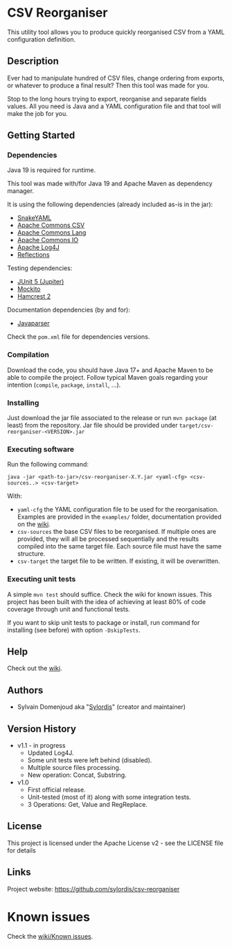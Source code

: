 # CSV Reorganiser

This utility tool allows you to produce quickly reorganised CSV from a YAML configuration definition.

## Description

Ever had to manipulate hundred of CSV files, change ordering from exports, or whatever to produce a final result? Then this tool was made for you.

Stop to the long hours trying to export, reorganise and separate fields values. All you need is Java and a YAML configuration file and that tool will make the job for you.

## Getting Started

### Dependencies

Java 19 is required for runtime.

This tool was made with/for Java 19 and Apache Maven as dependency manager.

It is using the following dependencies (already included as-is in the jar):
* [SnakeYAML](https://bitbucket.org/asomov/snakeyaml)
* [Apache Commons CSV](https://commons.apache.org/proper/commons-csv/)
* [Apache Commons Lang](https://commons.apache.org/proper/commons-lang/)
* [Apache Commons IO](https://commons.apache.org/proper/commons-io/)
* [Apache Log4J](https://logging.apache.org/log4j/2.x/)
* [Reflections](https://github.com/ronmamo/reflections)

Testing dependencies:
* [JUnit 5 (Jupiter)](https://junit.org/junit5/)
* [Mockito](https://site.mockito.org/)
* [Hamcrest 2](http://hamcrest.org/JavaHamcrest)

Documentation dependencies (by and for):
* [Javaparser](https://javaparser.org/)

Check the `pom.xml` file for dependencies versions.

### Compilation

Download the code, you should have Java 17+ and Apache Maven to be able to compile the project.
Follow typical Maven goals regarding your intention (`compile`, `package`, `install`, ...).

### Installing

Just download the jar file associated to the release or run `mvn package` (at least) from the repository.
Jar file should be provided under `target/csv-reorganiser-<VERSION>.jar`

### Executing software

Run the following command:

```
java -jar <path-to-jar>/csv-reorganiser-X.Y.jar <yaml-cfg> <csv-sources..> <csv-target>
```

With:
* `yaml-cfg` the YAML configuration file to be used for the reorganisation. Examples are provided in the `examples/` folder, documentation provided on the [wiki](https://github.com/Sylordis/csv-reorganiser/wiki).
* `csv-sources` the base CSV files to be reorganised. If multiple ones are provided, they will all be processed sequentially and the results compiled into the same target file. Each source file must have the same structure.
* `csv-target` the target file to be written. If existing, it will be overwritten.

### Executing unit tests

A simple `mvn test` should suffice. Check the wiki for known issues. This project has been built with the idea of achieving at least 80% of code coverage through unit and functional tests.

If you want to skip unit tests to package or install, run command for installing (see before) with option `-DskipTests`.

## Help

Check out the [wiki](https://github.com/Sylordis/csv-reorganiser/wiki).

## Authors

* Sylvain Domenjoud aka "[Sylordis](https://github.com/Sylordis)" (creator and maintainer)

## Version History

* v1.1 - in progress
  * Updated Log4J.
  * Some unit tests were left behind (disabled).
  * Multiple source files processing.
  * New operation: Concat, Substring.
* v1.0
  * First official release.
  * Unit-tested (most of it) along with some integration tests.
  * 3 Operations: Get, Value and RegReplace.

## License

This project is licensed under the Apache License v2 - see the LICENSE file for details

## Links

Project website: <https://github.com/sylordis/csv-reorganiser>

# Known issues
Check the [wiki/Known issues](https://github.com/sylordis/csv-reorganiser/wiki/Known-issues).
